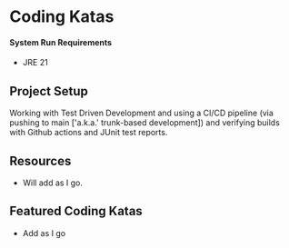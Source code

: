 # Coding Katas

#### System Run Requirements
* JRE 21

## Project Setup

Working with Test Driven Development and using a CI/CD pipeline (via pushing to main ['a.k.a.' trunk-based development]) and verifying builds with Github actions and JUnit test reports.

## Resources

- Will add as I go. 

## Featured Coding Katas

- Add as I go
